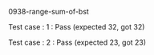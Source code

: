 
0938-range-sum-of-bst


Test case : 1 : Pass
 (expected 32, got 32)

Test case : 2 : Pass
 (expected 23, got 23)
